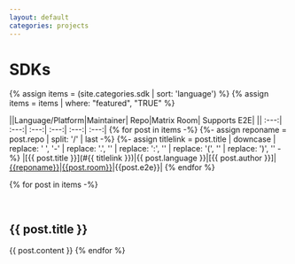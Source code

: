 ```yaml
---
layout: default
categories: projects
---
```


<style>
table {
    width: 100%
}
h2 {
    padding-top: 30px;
}
h3 {
    padding-top: 15px;
}
</style>

# SDKs

{% assign items = (site.categories.sdk | sort: 'language') %}
{% assign items = items | where: "featured", "TRUE"  %}

||Language/Platform|Maintainer|    Repo|Matrix Room|      Supports E2E|
||            :---:|     :---:|   :---:|      :---:|     :---:|     :---:|
{% for post in items -%}
{%- assign reponame = post.repo | split: '/' | last -%}
{%- assign titlelink = post.title | downcase | replace: ' ', '-' | replace: '.', '' | replace: ':', '' | replace: '(', '' | replace: ')', '' -%}
|[{{ post.title }}](#{{ titlelink }})|{{ post.language }}|[{{ post.author }}]|[{{reponame}}]({{post.repo}})|[{{post.room}}](https://matrix.to/#/{{post.room}})|{{post.e2e}}|
{% endfor %}

{% for post in items -%}
## {{ post.title }}

{{ post.content }}
{% endfor %}

[Aidan Gauland]: https://gitlab.com/aidalgol/
[Ananace]: https://github.com/ananace/
[endes]: https://notabug.org/Tamaimo/
[eta]: https://github.com/eeeeeta/
[frankgerhardt]: https://github.com/frankgerhardt/
[freelock]: http://www.freelock.com
[Gergely Polonkai]: https://github.com/gergelypolonkai/
[Kamax.io]: https://kamax.io/
[LeoNerd]: https://github.com/leonerd/
[matiaslina]: https://github.com/matiaslina/
[Matrix.org team]: https://matrix.org/
[Matrix.org]: https://matrix.org/
[mujx]: https://github.com/mujx/
[QMatrixClient team]: https://github.com/QMatrixClient/
[Travis Ralston]: https://github.com/turt2live/
[tulir]: https://github.com/tulir/
[VRocker]: https://github.com/VRocker/
[vurpo]: https://gitlab.com/vurpo/